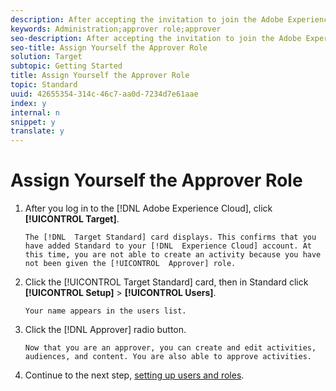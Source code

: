 ```yaml
---
description: After accepting the invitation to join the Adobe Experience Cloud and logging in, confirm that Standard has been added to your Experience Cloud account, then assign yourself the Approver role in Target Standard.
keywords: Administration;approver role;approver
seo-description: After accepting the invitation to join the Adobe Experience Cloud and logging in, confirm that Standard has been added to your Experience Cloud account, then assign yourself the Approver role in Target Standard.
seo-title: Assign Yourself the Approver Role
solution: Target
subtopic: Getting Started
title: Assign Yourself the Approver Role
topic: Standard
uuid: 42655354-314c-46c7-aa0d-7234d7e61aae
index: y
internal: n
snippet: y
translate: y
---
```


# Assign Yourself the Approver Role


1. After you log in to the [!DNL  Adobe Experience Cloud], click **[!UICONTROL  Target]**.

       The [!DNL  Target Standard] card displays. This confirms that you have added Standard to your [!DNL  Experience Cloud] account. At this time, you are not able to create an activity because you have not been given the [!UICONTROL  Approver] role. 

1. Click the [!UICONTROL  Target Standard] card, then in Standard click **[!UICONTROL  Setup]** > **[!UICONTROL  Users]**.

       Your name appears in the users list. 
1. Click the [!DNL  Approver] radio button.

       Now that you are an approver, you can create and edit activities, audiences, and content. You are also able to approve activities. 
1. Continue to the next step, [setting up users and roles](../../c_seting_up_target/c_user_management/c_user_management.md#concept_501166A5F8FB4964A3AAA15D6095C6BE).
